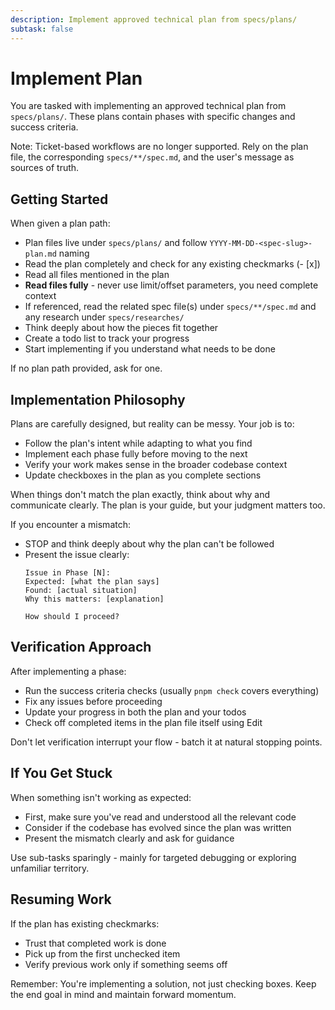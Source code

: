 ```yaml
---
description: Implement approved technical plan from specs/plans/
subtask: false
---
```


# Implement Plan

You are tasked with implementing an approved technical plan from `specs/plans/`. These plans contain phases with specific changes and success criteria.

Note: Ticket-based workflows are no longer supported. Rely on the plan file, the corresponding `specs/**/spec.md`, and the user's message as sources of truth.

## Getting Started

When given a plan path:
- Plan files live under `specs/plans/` and follow `YYYY-MM-DD-<spec-slug>-plan.md` naming
- Read the plan completely and check for any existing checkmarks (- [x])
- Read all files mentioned in the plan
- **Read files fully** - never use limit/offset parameters, you need complete context
- If referenced, read the related spec file(s) under `specs/**/spec.md` and any research under `specs/researches/`
- Think deeply about how the pieces fit together
- Create a todo list to track your progress
- Start implementing if you understand what needs to be done

If no plan path provided, ask for one.

## Implementation Philosophy

Plans are carefully designed, but reality can be messy. Your job is to:
- Follow the plan's intent while adapting to what you find
- Implement each phase fully before moving to the next
- Verify your work makes sense in the broader codebase context
- Update checkboxes in the plan as you complete sections

When things don't match the plan exactly, think about why and communicate clearly. The plan is your guide, but your judgment matters too.

If you encounter a mismatch:
- STOP and think deeply about why the plan can't be followed
- Present the issue clearly:
  ```
  Issue in Phase [N]:
  Expected: [what the plan says]
  Found: [actual situation]
  Why this matters: [explanation]

  How should I proceed?
  ```

## Verification Approach

After implementing a phase:
- Run the success criteria checks (usually `pnpm check` covers everything)
- Fix any issues before proceeding
- Update your progress in both the plan and your todos
- Check off completed items in the plan file itself using Edit

Don't let verification interrupt your flow - batch it at natural stopping points.

## If You Get Stuck

When something isn't working as expected:
- First, make sure you've read and understood all the relevant code
- Consider if the codebase has evolved since the plan was written
- Present the mismatch clearly and ask for guidance

Use sub-tasks sparingly - mainly for targeted debugging or exploring unfamiliar territory.

## Resuming Work

If the plan has existing checkmarks:
- Trust that completed work is done
- Pick up from the first unchecked item
- Verify previous work only if something seems off

Remember: You're implementing a solution, not just checking boxes. Keep the end goal in mind and maintain forward momentum.
